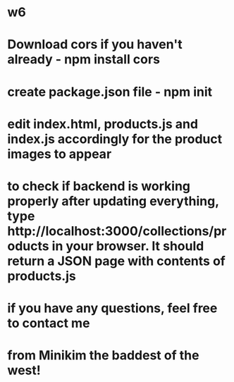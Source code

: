 # w6
# Download cors if you haven't already - npm install cors
# create package.json file - npm init
# edit index.html, products.js and index.js accordingly for the product images to appear
# to check if backend is working properly after updating everything, type http://localhost:3000/collections/products in your browser. It should return a JSON page with contents of products.js
# if you have any questions, feel free to contact me
# from Minikim the baddest of the west!